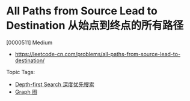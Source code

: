 # All Paths from Source Lead to Destination 从始点到终点的所有路径

[0000511] Medium

- https://leetcode-cn.com/problems/all-paths-from-source-lead-to-destination/

Topic Tags:

- [Depth-first Search 深度优先搜索](https://leetcode-cn.com/tag/depth-first-search/)
- [Graph 图](https://leetcode-cn.com/tag/graph/)
